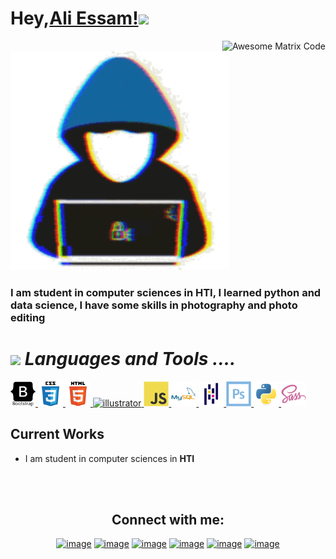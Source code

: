 
# Hey,[Ali Essam!](https://github.com/ali-essam2002)<img src="https://media.giphy.com/media/hvRJCLFzcasrR4ia7z/giphy.gif" width="25px">
<img src = 'https://github.com/MarikIshtar007/MarikIshtar007/blob/master/images/matrix.gif' alt = 'Awesome Matrix Code' align='right'/>
<img src="https://github.com/0xAbdulKhalid/0xAbdulKhalid/raw/main/assets/mdImages/about_me.gif" width="350" height="350"/>



</br>

### I am student in computer sciences in HTI, I learned python and data science, I have some skills in photography and photo editing


# <img src="https://media.giphy.com/media/iY8CRBdQXODJSCERIr/giphy.gif" width="100">&nbsp;***Languages and Tools ....***
 
<div>
<p align="left"> <a href="https://getbootstrap.com" target="_blank" rel="noreferrer">
    <img src="https://raw.githubusercontent.com/devicons/devicon/master/icons/bootstrap/bootstrap-plain-wordmark.svg"
      alt="bootstrap" width="40" height="40" /> </a> <a href="https://www.cprogramming.com/" target="_blank"
    rel="noreferrer">  <img
      src="https://raw.githubusercontent.com/devicons/devicon/master/icons/css3/css3-original-wordmark.svg" alt="css3"
      width="40" height="40" /> </a> <a href="https://www.w3.org/html/" target="_blank" rel="noreferrer"> <img
      src="https://raw.githubusercontent.com/devicons/devicon/master/icons/html5/html5-original-wordmark.svg"
      alt="html5" width="40" height="40" /> </a> <a href="https://www.adobe.com/in/products/illustrator.html"
    target="_blank" rel="noreferrer"> <img
      src="https://www.vectorlogo.zone/logos/adobe_illustrator/adobe_illustrator-icon.svg" alt="illustrator" width="40"
      height="40" />  </a> <a href="https://developer.mozilla.org/en-US/docs/Web/JavaScript" target="_blank"
    rel="noreferrer"> <img
      src="https://raw.githubusercontent.com/devicons/devicon/master/icons/javascript/javascript-original.svg"
      alt="javascript" width="40" height="40" />  <img
      src="https://raw.githubusercontent.com/devicons/devicon/master/icons/mysql/mysql-original-wordmark.svg"
      alt="mysql" width="40" height="40" /> </a> </a>  <a href="https://pandas.pydata.org/" target="_blank" rel="noreferrer">
    <img
      src="https://raw.githubusercontent.com/devicons/devicon/2ae2a900d2f041da66e950e4d48052658d850630/icons/pandas/pandas-original.svg"
      alt="pandas" width="40" height="40" /> </a> <a href="https://www.photoshop.com/en" target="_blank"
    rel="noreferrer"> <img
      src="https://raw.githubusercontent.com/devicons/devicon/master/icons/photoshop/photoshop-line.svg" alt="photoshop"
      width="40" height="40" /> </a> <a href="https://www.python.org" target="_blank" rel="noreferrer"> <img
      src="https://raw.githubusercontent.com/devicons/devicon/master/icons/python/python-original.svg" alt="python"
      width="40" height="40" /> </a> <img
      src="https://raw.githubusercontent.com/devicons/devicon/master/icons/sass/sass-original.svg" alt="sass" width="40"
      height="40" /> </a> </p>

</div>





	
	
	

 
## Current Works
 * I am student in computer sciences in **HTI**

</br>
</br>


<h2 align="center">Connect with me:</h2>
<div align="center">

[![image](https://img.shields.io/badge/LinkedIn-0077B5?style=for-the-badge&logo=linkedin&logoColor=white)](https://www.linkedin.com/in/ali-essam-8196561bb)
[![image](https://img.shields.io/badge/Instagram-E4405F?style=for-the-badge&logo=instagram&logoColor=white)](https://www.instagram.com/aly_essam2002/)
[![image](https://img.shields.io/badge/Twitter-1DA1F2?style=for-the-badge&logo=twitter&logoColor=white)](https://twitter.com/Ali_Essam2002?t=BXCyfDImVPYhuj-ovBFyVw&s=09)
[![image](https://img.shields.io/badge/Gmail-D14836?style=for-the-badge&logo=gmail&logoColor=white)](essamabdelhakimeg@gmail.com)
[![image](https://img.shields.io/badge/-Behance-blue?style=for-the-badge&logo=behance&logoColor=white)](https://www.behance.net/alyessam)
[![image](https://img.shields.io/badge/Facebook-1877F2?style=for-the-badge&logo=facebook&logoColor=white)](https://www.facebook.com/aly.essam.967)
  
</div>
